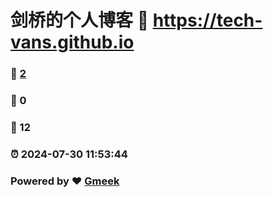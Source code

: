 # 剑桥的个人博客 :link: https://tech-vans.github.io 
### :page_facing_up: [2](https://tech-vans.github.io/tag.html) 
### :speech_balloon: 0 
### :hibiscus: 12 
### :alarm_clock: 2024-07-30 11:53:44 
### Powered by :heart: [Gmeek](https://github.com/Meekdai/Gmeek)
